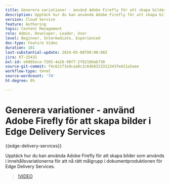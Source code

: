 ```yaml
---
title: Generera variationer - använd Adobe Firefly för att skapa bilder i Edge Delivery Services
description: Upptäck hur du kan använda Adobe Firefly för att skapa bilder som används i innehållsvariationerna för att nå rätt målgrupp i dokumentproduktionen för Edge Delivery Services.
version: Cloud Service
feature: Authoring
topic: Content Management
role: Admin, Developer, Leader, User
level: Beginner, Intermediate, Experienced
doc-type: Feature Video
duration: 101
last-substantial-update: 2024-05-08T00:00:00Z
jira: KT-15432
exl-id: e6085ece-f265-4a16-98f7-2f8218dab730
source-git-commit: f4c621f3a9caa8c2c64b8323312343fe421a5aee
workflow-type: tm+mt
source-wordcount: '74'
ht-degree: 0%

---
```


# Generera variationer - använd Adobe Firefly för att skapa bilder i Edge Delivery Services

{{edge-delivery-services}}

Upptäck hur du kan använda Adobe Firefly för att skapa bilder som används i innehållsvariationerna för att nå rätt målgrupp i dokumentproduktionen för Edge Delivery Services.

>[!VIDEO](https://video.tv.adobe.com/v/3428794/?learn=on)
